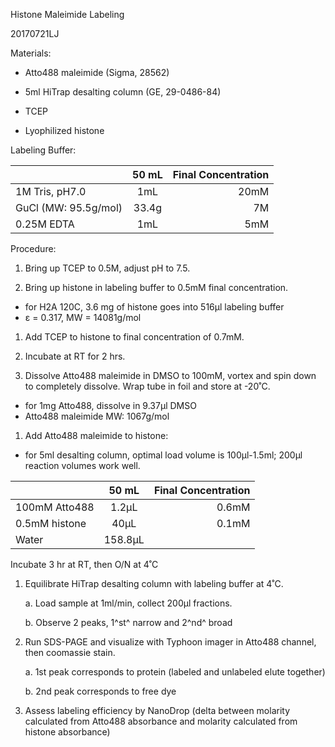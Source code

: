 Histone Maleimide Labeling

20170721LJ

Materials:

-   Atto488 maleimide (Sigma, 28562)

-   5ml HiTrap desalting column (GE, 29-0486-84)

-   TCEP

-   Lyophilized histone

Labeling Buffer:


|                       | 50 mL         | Final Concentration  |
| -------------         |:-------------:| -----:|
| 1M Tris, pH7.0        | 1mL           | 20mM    |
| GuCl (MW: 95.5g/mol)  | 33.4g         |   7M |
| 0.25M EDTA            | 1mL           |   5mM |

 

Procedure:

1.  Bring up TCEP to 0.5M, adjust pH to 7.5.

2.  Bring up histone in labeling buffer to 0.5mM final concentration.

 * for H2A 120C, 3.6 mg of histone goes into 516µl labeling buffer
 * ε = 0.317, MW = 14081g/mol

1.  Add TCEP to histone to final concentration of 0.7mM.

2.  Incubate at RT for 2 hrs.

3.  Dissolve Atto488 maleimide in DMSO to 100mM, vortex and spin down to
    completely dissolve. Wrap tube in foil and store at -20˚C.

* for 1mg Atto488, dissolve in 9.37µl DMSO
* Atto488 maleimide MW: 1067g/mol

1.  Add Atto488 maleimide to histone:

* for 5ml desalting column, optimal load volume is 100µl-1.5ml; 200µl
reaction volumes work well.


|                       | 50 mL         | Final Concentration  |
| -------------         |:-------------:| -----:|
| 100mM Atto488         | 1.2µL        |   0.6mM |
| 0.5mM histone         | 40µL         |   0.1mM |
| Water                 | 158.8µL      |    |



Incubate 3 hr at RT, then O/N at 4˚C

1.  Equilibrate HiTrap desalting column with labeling buffer at 4˚C.

    a.  Load sample at 1ml/min, collect 200µl fractions.

    b.  Observe 2 peaks, 1^st^ narrow and 2^nd^ broad

2.  Run SDS-PAGE and visualize with Typhoon imager in Atto488 channel,
    then coomassie stain.

    a.  1st peak corresponds to protein (labeled and unlabeled elute
        together)

    b.  2nd peak corresponds to free dye

3.  Assess labeling efficiency by NanoDrop (delta between molarity
    calculated from Atto488 absorbance and molarity calculated from
    histone absorbance)


